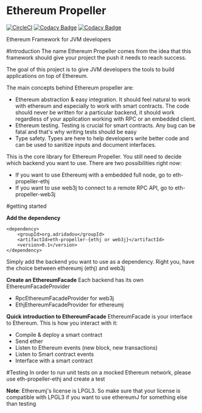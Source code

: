 # Ethereum Propeller

[![CircleCI](https://circleci.com/gh/adridadou/eth-contract-api/tree/develop.svg?style=svg)](https://circleci.com/gh/adridadou/eth-propeller-core/tree/develop)
[![Codacy Badge](https://api.codacy.com/project/badge/Grade/f625f0b84618480d84f90ae4a3ff8536)](https://www.codacy.com/app/Adridadou/eth-propeller-core?utm_source=github.com&amp;utm_medium=referral&amp;utm_content=adridadou/eth-propeller-core&amp;utm_campaign=Badge_Grade)
[![Codacy Badge](https://api.codacy.com/project/badge/Coverage/f625f0b84618480d84f90ae4a3ff8536)](https://www.codacy.com/app/Adridadou/eth-propeller-core?utm_source=github.com&utm_medium=referral&utm_content=adridadou/eth-propeller-core&utm_campaign=Badge_Coverage)

Ethereum Framework for JVM developers

#Introduction
The name Ethereum Propeller comes from the idea that this framework should give your project the push it needs to reach success.

The goal of this project is to give JVM developers the tools to build applications on top of Ethereum.

The main concepts behind Ethereum propeller are:

* Ethereum abstraction & easy integration. It should feel natural to work with ethereum and especially to work with smart contracts. The code should never be written for a particular backend, it should work regardless of your application working with RPC or an embedded client.
* Ethereum testing. Testing is crucial for smart contracts. Any bug can be fatal and that's why writing tests should be easy
* Type safety. Types are here to help developers write better code and can be used to sanitize inputs and document interfaces. 

This is the core library for Ethereum Propeller.
You still need to decide which backend you want to use. There are two possibilities right now:
* If you want to use Ethereumj with a embedded full node, go to eth-propeller-ethj
* If you want to use web3j to connect to a remote RPC API, go to eth-propeller-web3j

#getting started

**Add the dependency**
```
<dependency>
    <groupId>org.adridadou</groupId>
    <artifactId>eth-propeller-{ethj or web3j}</artifactId>
    <version>0.1</version>
</dependency>
```

Simply add the backend you want to use as a dependency. Right you, have the choice between ethereumj (ethj) and web3j

**Create an EthereumFacade**
Each backend has its own EthereumFacadeProvider
- RpcEthereumFacadeProvider for web3j
- EthjEthereumFacadeProvider for ethereumj

**Quick introduction to EthereumFacade**
EthereumFacade is your interface to Ethereum. This is how you interact with it:
- Compile & deploy a smart contract
- Send ether
- Listen to Ethereum events (new block, new transactions)
- Listen to Smart contract events
- Interface with a smart contract


#Testing
In order to run unit tests on a mocked Ethereum network, please use eth-propeller-ethj and create a test


**Note**: Ethereumj's license is LPGL3. So make sure that your license is compatible with LPGL3 if you want to use ethereumJ for something else than testing
